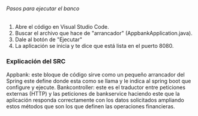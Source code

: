 ###### Pasos para ejecutar el banco
1. Abre el código en Visual Studio Code.
2. Buscar el archivo que hace de "arrancador" (AppbankApplication.java).
3. Dale al botón de "Ejecutar"
4. La aplicación se inicia y te dice que está lista en el puerto 8080.
### Explicación del SRC
Appbank: este bloque de código sirve como un pequeño arrancador del Spring este define donde esta 
como se llama y le indica al spring boot que configure y ejecute.
Bankcontroller: este es el traductor entre peticiones externas (HTTP) y las peticiones de bankservice haciendo este que la aplicación responda correctamente con los datos solicitados ampliando estos métodos que son los que definen las operaciones financieras.


